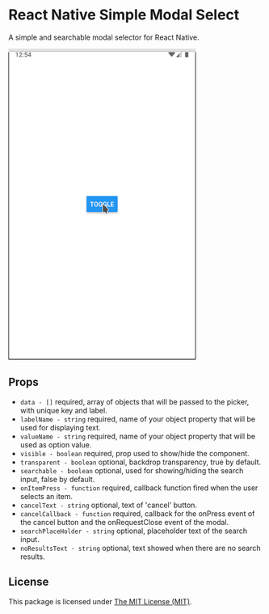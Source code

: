 # React Native Simple Modal Select

A simple and searchable modal selector for React Native.

![Demo](demo.gif)


## Props

-   `data - []` required, array of objects that will be passed to the picker, with unique key and label.
-   `labelName - string` required, name of your object property that will be used for displaying text.
-   `valueName - string` required, name of your object property that will be used as option value.
-   `visible - boolean` required, prop used to show/hide the component.
-   `transparent - boolean` optional, backdrop transparency, true by default.
-   `searchable - boolean` optional, used for showing/hiding the search input, false by default.
-   `onItemPress - function` required, callback function fired when the user selects an item.
-   `cancelText - string` optional, text of 'cancel' button.
-   `cancelCallback - function` required, callback for the onPress event of the cancel button and the onRequestClose event of the modal.
-   `searchPlaceHolder - string` optional, placeholder text of the search input.
-   `noResultsText - string` optional, text showed when there are no search results.

## License

This package is licensed under [The MIT License (MIT)](LICENSE).
